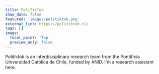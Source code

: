 ```yaml
---
title: PoliTikTok
show_date: false
featured: 'images/politiktok.png'
external_link: https://politiktok.cl/
tags: []
image:
  focal_point: 'Top'
  preview_only: false
---
```

Politiktok is an interdisciplinary research team from the Pontificia Universidad Católica de Chile, funded by ANID. I'm a research assistant here.
